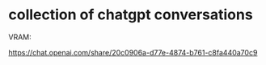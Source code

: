 # collection of chatgpt conversations
VRAM:

https://chat.openai.com/share/20c0906a-d77e-4874-b761-c8fa440a70c9
